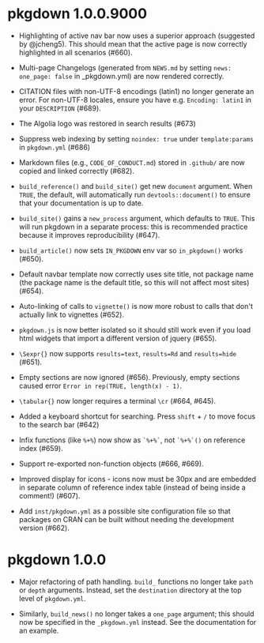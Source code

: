 # pkgdown 1.0.0.9000

* Highlighting of active nav bar now uses a superior approach (suggested by 
  @jcheng5). This should mean that the active page is now correctly highlighted
  in all scenarios (#660).

* Multi-page Changelogs (generated from `NEWS.md` by setting `news: one_page:
  false` in _pkgdown.yml) are now rendered correctly.

* CITATION files with non-UTF-8 encodings (latin1) no longer generate an error.
  For non-UTF-8 locales, ensure you have e.g. `Encoding: latin1` in your `DESCRIPTION`
  (#689).

* The Algolia logo was restored in search results (#673)

* Suppress web indexing by setting `noindex: true` under `template:params`
  in `pkgdown.yml` (#686)

* Markdown files (e.g., `CODE_OF_CONDUCT.md`) stored in `.github/` are now copied and
  linked correctly (#682).

* `build_reference()` and `build_site()` get new `document` argument. When 
  `TRUE`, the default, will automatically run `devtools::document()` to 
  ensure that your documentation is up to date.

* `build_site()` gains a `new_process` argument, which defaults to `TRUE`.
  This will run pkgdown in a separate process: this is recommended practice
  because it improves reproducibility (#647).

* `build_article()` now sets `IN_PKGDOWN` env var so `in_pkgdown()` works 
  (#650).

* Default navbar template now correctly uses site title, not package name 
  (the package name is the default title, so this will not affect most sites) 
  (#654).

* Auto-linking of calls to `vignette()` is now more robust to calls that 
  don't actually link to vignettes (#652).

* `pkgdown.js` is now better isolated so it should still work even if you 
  load html widgets that import a different version of jquery (#655).

* `\Sexpr{}` now supports `results=text`, `results=Rd` and `results=hide` (#651).

* Empty sections are now ignored (#656). Previously, empty sections caused 
  error `Error in rep(TRUE, length(x) - 1)`.

* `\tabular{}` now longer requires a terminal `\cr` (#664, #645).

* Added a keyboard shortcut for searching. Press `shift` + `/` to move focus
  to the search bar (#642)
 
* Infix functions (like `%+%`) now show as `` `%+%` ``, not 
  `` `%+%`() `` on reference index (#659).

* Support re-exported non-function objects (#666, #669).

* Improved display for icons - icons now must be 30px and are embedded in 
  separate column of reference index table (instead of being inside 
  a comment!) (#607).
  
* Add `inst/pkgdown.yml` as a possible site configuration file so that packages on 
  CRAN can be built without needing the development version (#662).

# pkgdown 1.0.0

* Major refactoring of path handling. `build_` functions no longer take
  `path` or `depth` arguments. Instead, set the `destination` directory 
  at the top level of `pkgdown.yml`.

* Similarly, `build_news()` no longer takes a `one_page` argument;
  this should now be specified in the `_pkgdown.yml` instead. See the 
  documentation for an example.
